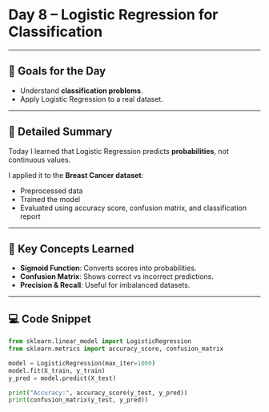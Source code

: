 # Day 8 – Logistic Regression for Classification

---

## 🎯 Goals for the Day
- Understand **classification problems**.
- Apply Logistic Regression to a real dataset.

---

## 📝 Detailed Summary
Today I learned that Logistic Regression predicts **probabilities**, not continuous values.  

I applied it to the **Breast Cancer dataset**:
- Preprocessed data
- Trained the model
- Evaluated using accuracy score, confusion matrix, and classification report

---

## 🔑 Key Concepts Learned
- **Sigmoid Function**: Converts scores into probabilities.
- **Confusion Matrix**: Shows correct vs incorrect predictions.
- **Precision & Recall**: Useful for imbalanced datasets.

---

## 💻 Code Snippet
```python
from sklearn.linear_model import LogisticRegression
from sklearn.metrics import accuracy_score, confusion_matrix

model = LogisticRegression(max_iter=1000)
model.fit(X_train, y_train)
y_pred = model.predict(X_test)

print("Accuracy:", accuracy_score(y_test, y_pred))
print(confusion_matrix(y_test, y_pred))
